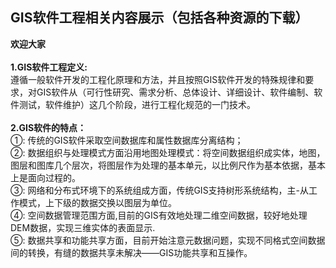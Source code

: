 ## GIS软件工程相关内容展示（包括各种资源的下载）
**欢迎大家**</br>  
**1.GIS软件工程定义:**  
  遵循一般软件开发的工程化原理和方法，并且按照GIS软件开发的特殊规律和要求，对GIS软件从（可行性研究、需求分析、总体设计、详细设计、软件编制、软件测试，软件维护）这几个阶段，进行工程化规范的一门技术。</br>  	
**2.GIS软件的特点：**  
	①: 传统的GIS软件采取空间数据库和属性数据库分离结构；  
	②: 数据组织与处理模式方面沿用地图处理模式：将空间数据组织成实体，地图，图层和图库几个层次，将图层作为处理的基本单元，以比例尺作为基本依据，基本上是面向过程的。  
	③: 网络和分布式环境下的系统组成方面，传统GIS支持树形系统结构，主-从工作模式，上下级的数据交换以图层为单位。  
	④: 空间数据管理范围方面,目前的GIS有效地处理二维空间数据，较好地处理DEM数据，实现三维实体的表面显示.  
	⑤: 数据共享和功能共享方面，目前开始注意元数据问题，实现不同格式空间数据间的转换，有缝的数据共享未解决——GIS功能共享和互操作。  
